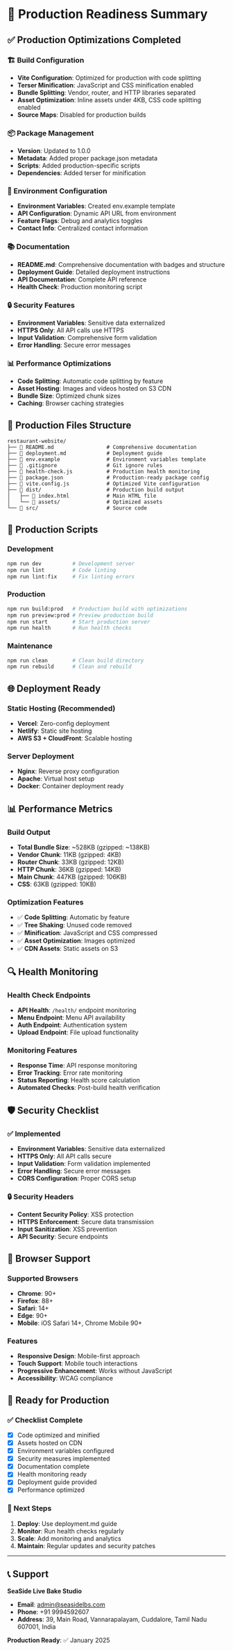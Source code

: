 # 🚀 Production Readiness Summary

## ✅ Production Optimizations Completed

### 🏗️ Build Configuration
- **Vite Configuration**: Optimized for production with code splitting
- **Terser Minification**: JavaScript and CSS minification enabled
- **Bundle Splitting**: Vendor, router, and HTTP libraries separated
- **Asset Optimization**: Inline assets under 4KB, CSS code splitting enabled
- **Source Maps**: Disabled for production builds

### 📦 Package Management
- **Version**: Updated to 1.0.0
- **Metadata**: Added proper package.json metadata
- **Scripts**: Added production-specific scripts
- **Dependencies**: Added terser for minification

### 🔧 Environment Configuration
- **Environment Variables**: Created env.example template
- **API Configuration**: Dynamic API URL from environment
- **Feature Flags**: Debug and analytics toggles
- **Contact Info**: Centralized contact information

### 📚 Documentation
- **README.md**: Comprehensive documentation with badges and structure
- **Deployment Guide**: Detailed deployment instructions
- **API Documentation**: Complete API reference
- **Health Check**: Production monitoring script

### 🔒 Security Features
- **Environment Variables**: Sensitive data externalized
- **HTTPS Only**: All API calls use HTTPS
- **Input Validation**: Comprehensive form validation
- **Error Handling**: Secure error messages

### 📊 Performance Optimizations
- **Code Splitting**: Automatic code splitting by feature
- **Asset Hosting**: Images and videos hosted on S3 CDN
- **Bundle Size**: Optimized chunk sizes
- **Caching**: Browser caching strategies

## 📁 Production Files Structure

```
restaurant-website/
├── 📄 README.md                 # Comprehensive documentation
├── 📄 deployment.md             # Deployment guide
├── 📄 env.example               # Environment variables template
├── 📄 .gitignore                # Git ignore rules
├── 📄 health-check.js           # Production health monitoring
├── 📄 package.json              # Production-ready package config
├── 📄 vite.config.js            # Optimized Vite configuration
├── 📁 dist/                     # Production build output
│   ├── 📄 index.html            # Main HTML file
│   └── 📁 assets/               # Optimized assets
└── 📁 src/                      # Source code
```

## 🎯 Production Scripts

### Development
```bash
npm run dev          # Development server
npm run lint         # Code linting
npm run lint:fix     # Fix linting errors
```

### Production
```bash
npm run build:prod   # Production build with optimizations
npm run preview:prod # Preview production build
npm run start        # Start production server
npm run health       # Run health checks
```

### Maintenance
```bash
npm run clean        # Clean build directory
npm run rebuild      # Clean and rebuild
```

## 🌐 Deployment Ready

### Static Hosting (Recommended)
- **Vercel**: Zero-config deployment
- **Netlify**: Static site hosting
- **AWS S3 + CloudFront**: Scalable hosting

### Server Deployment
- **Nginx**: Reverse proxy configuration
- **Apache**: Virtual host setup
- **Docker**: Container deployment ready

## 📊 Performance Metrics

### Build Output
- **Total Bundle Size**: ~528KB (gzipped: ~138KB)
- **Vendor Chunk**: 11KB (gzipped: 4KB)
- **Router Chunk**: 33KB (gzipped: 12KB)
- **HTTP Chunk**: 36KB (gzipped: 14KB)
- **Main Chunk**: 447KB (gzipped: 106KB)
- **CSS**: 63KB (gzipped: 10KB)

### Optimization Features
- ✅ **Code Splitting**: Automatic by feature
- ✅ **Tree Shaking**: Unused code removed
- ✅ **Minification**: JavaScript and CSS compressed
- ✅ **Asset Optimization**: Images optimized
- ✅ **CDN Assets**: Static assets on S3

## 🔍 Health Monitoring

### Health Check Endpoints
- **API Health**: `/health/` endpoint monitoring
- **Menu Endpoint**: Menu API availability
- **Auth Endpoint**: Authentication system
- **Upload Endpoint**: File upload functionality

### Monitoring Features
- **Response Time**: API response monitoring
- **Error Tracking**: Error rate monitoring
- **Status Reporting**: Health score calculation
- **Automated Checks**: Post-build health verification

## 🛡️ Security Checklist

### ✅ Implemented
- **Environment Variables**: Sensitive data externalized
- **HTTPS Only**: All API calls secure
- **Input Validation**: Form validation implemented
- **Error Handling**: Secure error messages
- **CORS Configuration**: Proper CORS setup

### 🔒 Security Headers
- **Content Security Policy**: XSS protection
- **HTTPS Enforcement**: Secure data transmission
- **Input Sanitization**: XSS prevention
- **API Security**: Secure endpoints

## 📱 Browser Support

### Supported Browsers
- **Chrome**: 90+
- **Firefox**: 88+
- **Safari**: 14+
- **Edge**: 90+
- **Mobile**: iOS Safari 14+, Chrome Mobile 90+

### Features
- **Responsive Design**: Mobile-first approach
- **Touch Support**: Mobile touch interactions
- **Progressive Enhancement**: Works without JavaScript
- **Accessibility**: WCAG compliance

## 🚀 Ready for Production

### ✅ Checklist Complete
- [x] Code optimized and minified
- [x] Assets hosted on CDN
- [x] Environment variables configured
- [x] Security measures implemented
- [x] Documentation complete
- [x] Health monitoring ready
- [x] Deployment guide provided
- [x] Performance optimized

### 🎯 Next Steps
1. **Deploy**: Use deployment.md guide
2. **Monitor**: Run health checks regularly
3. **Scale**: Add monitoring and analytics
4. **Maintain**: Regular updates and security patches

---

## 📞 Support

**SeaSide Live Bake Studio**
- **Email**: admin@seasidelbs.com
- **Phone**: +91 9994592607
- **Address**: 39, Main Road, Vannarapalayam, Cuddalore, Tamil Nadu 607001, India

**Production Ready**: ✅ January 2025
